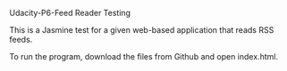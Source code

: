 Udacity-P6-Feed Reader Testing

This is a Jasmine test for a given web-based application that reads RSS feeds.

To run the program, download the files from Github and open index.html.

